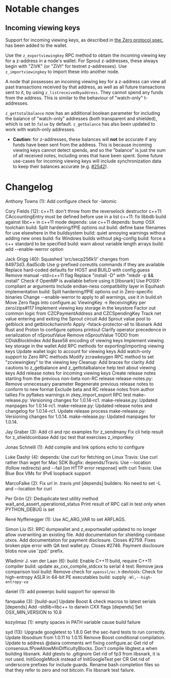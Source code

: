 Notable changes
===============

Incoming viewing keys
---------------------

Support for incoming viewing keys, as described in
[the Zero protocol spec](https://github.com/zero/zips/blob/master/protocol/protocol.pdf),
has been added to the wallet.

Use the `z_exportviewingkey` RPC method to obtain the incoming viewing key for a
z-address in a node's wallet. For Sprout z-addresses, these always begin with
"ZiVK" (or "ZiVt" for testnet z-addresses). Use `z_importviewingkey` to import
these into another node.

A node that possesses an incoming viewing key for a z-address can view all past
transactions received by that address, as well as all future transactions sent
to it, by using `z_listreceivedbyaddress`. They cannot spend any funds from the
address. This is similar to the behaviour of "watch-only" t-addresses.

`z_gettotalbalance` now has an additional boolean parameter for including the
balance of "watch-only" addresses (both transparent and shielded), which is set
to `false` by default. `z_getbalance` has also been updated to work with
watch-only addresses.

- **Caution:** for z-addresses, these balances will **not** be accurate if any
  funds have been sent from the address. This is because incoming viewing keys
  cannot detect spends, and so the "balance" is just the sum of all received
  notes, including ones that have been spent. Some future use-cases for incoming
  viewing keys will include synchronization data to keep their balances accurate
  (e.g. [#2542](https://github.com/zero/zero/issues/2542)).

Changelog
=========

Anthony Towns (1):
      Add configure check for -latomic

Cory Fields (12):
      c++11: don't throw from the reverselock destructor
      c++11: CAccountingEntry must be defined before use in a list
      c++11: fix libbdb build against libc++ in c++11 mode
      depends: use c++11
      depends: bump OSX toolchain
      build: Split hardening/fPIE options out
      build: define base filenames for use elsewhere in the buildsystem
      build: quiet annoying warnings without adding new ones
      build: fix Windows builds without pkg-config
      build: force a c++ standard to be specified
      build: warn about variable length arrays
      build: add --enable-werror option

Jack Grigg (40):
      Squashed 'src/secp256k1/' changes from 84973d3..6ad5cdb
      Use g-prefixed coreutils commands if they are available
      Replace hard-coded defaults for HOST and BUILD with config.guess
      Remove manual -std=c++11 flag
      Replace "install -D" with "mkdir -p && install"
      Check if OpenMP is available before using it
      [libsnark] Use POSIX-compliant ar arguments
      Include endian-ness compatibility layer in Equihash implementation
      build: Split hardening/fPIE options out in Zero-specific binaries
      Change --enable-werror to apply to all warnings, use it in build.sh
      Move Zero flags into configure.ac
      ViewingKey -> ReceivingKey per zero/zips#117
      Implement viewing key storage in the keystore
      Factor out common logic from CZCPaymentAddress and CZCSpendingKey
      Track net value entering and exiting the Sprout circuit
      Add Sprout value pool to getblock and getblockchaininfo
      Apply -fstack-protector-all to libsnark
      Add Rust and Proton to configure options printout
      Clarify operator precedence in serialization of nSproutValue
      Remove nSproutValue TODO from CDiskBlockIndex
      Add Base58 encoding of viewing keys
      Implement viewing key storage in the wallet
      Add RPC methods for exporting/importing viewing keys
      Update wallet logic to account for viewing keys
      Add watch-only support to Zero RPC methods
      Modify zcrawkeygen RPC method to set "zcviewingkey" to the viewing key
      Cleanup: Add braces for clarity
      Add cautions to z_getbalance and z_gettotalbalance help text about viewing keys
      Add release notes for incoming viewing keys
      Create release notes starting from the previous non-beta non-RC release
      release-notes.py: Remove unnecessary parameter
      Regenerate previous release notes to conform to new format
      Exclude beta and RC release notes from author tallies
      Fix pyflakes warnings in zkey_import_export RPC test
      make-release.py: Versioning changes for 1.0.14-rc1.
      make-release.py: Updated manpages for 1.0.14-rc1.
      make-release.py: Updated release notes and changelog for 1.0.14-rc1.
      Update release process
      make-release.py: Versioning changes for 1.0.14.
      make-release.py: Updated manpages for 1.0.14.

Jay Graber (3):
      Add cli and rpc examples for z_sendmany
      Fix cli help result for z_shieldcoinbase
      Add rpc test that exercises z_importkey

Jonas Schnelli (1):
      Add compile and link options echo to configure

Luke Dashjr (4):
      depends: Use curl for fetching on Linux
      Travis: Use curl rather than wget for Mac SDK
      Bugfix: depends/Travis: Use --location (follow redirects) and --fail [on HTTP error response] with curl
      Travis: Use Blue Box VMs for IPv6 loopback support

MarcoFalke (2):
      Fix url in .travis.yml
      [depends] builders: No need to set -L and --location for curl

Per Grön (2):
      Deduplicate test utility method wait_and_assert_operationid_status
      Print result of RPC call in test only when PYTHON_DEBUG is set

René Nyffenegger (1):
      Use AC_ARG_VAR to set ARFLAGS.

Simon Liu (5):
      RPC dumpwallet and z_exportwallet updated to no longer allow     overwriting an existing file.
      Add documentation for shielding coinbase utxos.
      Add documentation for payment disclosure.
      Closes #2759. Fixes broken pipe error with QA test wallet.py.
      Closes #2746. Payment disclosure blobs now use 'zpd:' prefix.

Wladimir J. van der Laan (6):
      build: Enable C++11 build, require C++11 compiler
      build: update ax_cxx_compile_stdcxx to serial 4
      test: Remove java comparison tool
      build: Remove check for `openssl/ec.h`
      devtools: Check for high-entropy ASLR in 64-bit PE executables
      build: supply `-Wl,--high-entropy-va`

daniel (1):
      add powerpc build support for openssl lib

fanquake (3):
      [build-aux] Update Boost & check macros to latest serials
      [depends] Add -stdlib=libc++ to darwin CXX flags
      [depends] Set OSX_MIN_VERSION to 10.8

kozyilmaz (1):
      empty spaces in PATH variable cause build failure

syd (13):
      Upgrade googletest to 1.8.0
      Get the sec-hard tests to run correctly.
      Update libsodium from 1.0.11 to 1.0.15
      Remove Boost conditional compilation.
      Update to address @daira comments wrt fixing configure.ac
      Get rid of consensus.fPowAllowMinDifficultyBlocks.
      Don't compile libgtest.a when building libsnark.
      Add gtests to .gitignore
      Get rid of fp3 from libsnark, it is not used.
      InitGoogleMock instead of InitGoogleTest per CR
      Get rid of underscore prefixes for include guards.
      Rename bash completion files so that they refer to zero and not bitcoin.
      Fix libsnark test failure.

